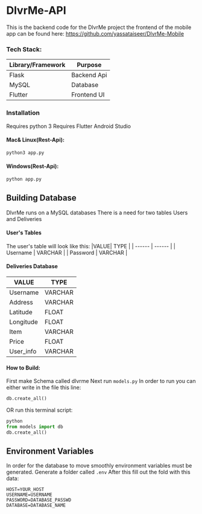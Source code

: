 # DlvrMe-API
This is the backend code for the DlvrMe project the frontend of the mobile app can be found 
here: https://github.com/yassataiseer/DlvrMe-Mobile
### Tech Stack:
|Library/Framework| Purpose |
| ------ | ------ |
| Flask | Backend Api |
| MySQL | Database |
| Flutter| Frontend UI |


### Installation
Requires python 3
Requires Flutter
Android Studio
#### Mac& Linux(Rest-Api):
```sh
python3 app.py
```
#### Windows(Rest-Api):
``` sh
python app.py
```

## Building Database
DlvrMe runs on a MySQL databases
There is a need for two tables Users and Deliveries

#### User's Tables
The user's table will look like this:
|VALUE| TYPE  |
| ------ | ------ |
| Username | VARCHAR |
| Password | VARCHAR |

#### Deliveries Database
| VALUE  | TYPE |
| ------ | ------ |
| Username | VARCHAR |
| Address | VARCHAR |
| Latitude | FLOAT |
| Longitude | FLOAT |
| Item | VARCHAR |
| Price | FLOAT |
| User_info | VARCHAR |

#### How to Build:
First make Schema called dlvrme
Next run ``` models.py ```
In order to run you can either write in the file this line:
```py 
db.create_all()
 ```
OR run this terminal script:
```py
python
from models import db
db.create_all()
````

## Environment Variables
In order for the database to move smoothly environment variables must be generated.
Generate a folder called ``` .env ```
After this fill out the fold with this data:
```.env
HOST=YOUR_HOST
USERNAME=USERNAME
PASSWORD=DATABASE_PASSWD
DATABASE=DATABASE_NAME
```




